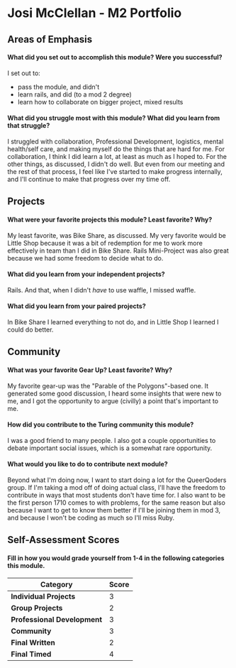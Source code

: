 # Josi McClellan - M2 Portfolio

## Areas of Emphasis

#### What did you set out to accomplish this module? Were you successful?
I set out to:
- pass the module, and didn't
- learn rails, and did (to a mod 2 degree)
- learn how to collaborate on bigger project, mixed results

#### What did you struggle most with this module? What did you learn from that struggle?
I struggled with collaboration, Professional Development, logistics, mental health/self care, and making myself do the things that are hard for me.
For collaboration, I think I did learn a lot, at least as much as I hoped to.
For the other things, as discussed, I didn't do well.  But even from our meeting and the rest of that process, I feel like I've started to make progress internally, and I'll continue to make that progress over my time off.

## Projects

#### What were your favorite projects this module? Least favorite? Why?
My least favorite, was Bike Share, as discussed.
My very favorite would be Little Shop because it was a bit of redemption for me to work more effectively in team than I did in Bike Share.  Rails Mini-Project was also great because we had some freedom to decide what to do.

#### What did you learn from your independent projects?
Rails.  And that, when I didn't _have_ to use waffle, I missed waffle.

#### What did you learn from your paired projects?
In Bike Share I learned everything to not do, and in Little Shop I learned I could do better.

## Community

#### What was your favorite Gear Up? Least favorite? Why?
My favorite gear-up was the "Parable of the Polygons"-based one.  It generated some good discussion, I heard some insights that were new to me, and I got the opportunity to argue (civilly) a point that's important to me.

#### How did you contribute to the Turing community this module?
I was a good friend to many people.  I also got a couple opportunities to debate important social issues, which is a somewhat rare opportunity.

#### What would you like to do to contribute next module?
Beyond what I'm doing now, I want to start doing a lot for the QueerQoders group.  If I'm taking a mod off of doing actual class, I'll have the freedom to contribute in ways that most students don't have time for.  I also want to be the first person 1710 comes to with problems, for the same reason but also because I want to get to know them better if I'll be joining them in mod 3, and because I won't be coding as much so I'll miss Ruby.

## Self-Assessment Scores

#### Fill in how you would grade yourself from 1-4 in the following categories this module.

| Category                     | Score |
| -----------------------------| ----- |
| **Individual Projects**      |   3   |
| **Group Projects**           |   2   |
| **Professional Development** |   3   |
| **Community**                |   3   |
| **Final Written**            |   2   |
| **Final Timed**              |   4   |
